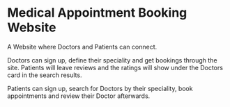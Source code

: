 # Medical Appointment Booking Website

A Website where Doctors and Patients can connect.

Doctors can sign up, define their speciality and get bookings through the site. Patients will leave reviews and the ratings will show under the Doctors card in the search results.

Patients can sign up, search for Doctors by their speciality, book appointments and review their Doctor afterwards.
